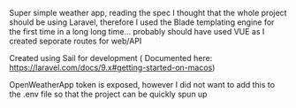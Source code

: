Super simple weather app, reading the spec I thought that the whole project should be using Laravel, therefore I used the Blade templating engine for the first time in a long long time... probably should have used VUE as I created seporate routes for web/API




Created using Sail for development ( Documented here: https://laravel.com/docs/9.x#getting-started-on-macos)

OpenWeatherApp token is exposed, however I did not want to add this to the .env file so that the project can be quickly spun up


